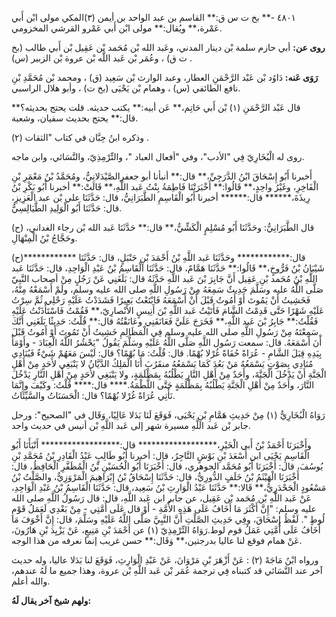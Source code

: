 ٤٨٠١ -** بخ ت س ق:** القاسم بن عبد الواحد بن أيمن (٣)المكي مولى ابْن أَبي عَمْرة،** ويُقال:** مولى ابْن أَبي عَمْرو القرشي المخزومي.

**روى عن:** أبي حازم سلمة بْن دينار المدني، وعَبد الله بْن مُحَمد بْن عَقِيل بْن أَبي طالب (بخ ت ق) ، وعُمَر بْن عَبد اللَّه بْن عروة بْن الزبير (س) .

**رَوَى عَنه:** دَاوُد بْن عَبْد الرَّحْمَنِ العطار، وعبد الوارث بْن سَعِيد (ق) ، ومحمد بْن مُحَمَّدِ بْنِ نافع الطائفي (س) ، وهمام بْن يَحْيَى (بخ ت) ، وأبو هلال الراسبي.

قال عَبْد الرَّحْمَنِ (١) بْن أَبي حَاتِم،** عَن أبيه:** يكتب حديثه. قلت يحتج بحديثه؟** قال:** يحتج بحديث سفيان، وشعبة.

وذكره ابنُ حِبَّان في كتاب "الثقات (٢) .

روى له الْبُخَارِيّ فِي "الأدب"، وفي "أفعال العباد "، والتِّرْمِذِيّ، والنَّسَائي، وابن ماجه.

أَخبرنا أَبُو إِسْحَاقَ ابْنُ الدَّرَجِيِّ،** قال:** أنبأنا أبو جعفرالصَّيْدَلانِيُّ، ومُحَمَّدُ بْنُ مَعْمَرِ بْنِ الْفَاخِرِ، وغَيْرُ واحِدٍ،** قَالُوا:** أَخْبَرَتْنَا فَاطِمَةُ بِنْتُ عَبد اللَّهِ،** قَالَتْ:** أخبرنا أَبُو بَكْرِ بْنُ رِيذَةَ،****** قال:****** أخبرنا أَبُو الْقَاسِمِ الطَّبَرَانِيُّ، قال: حَدَّثَنَا علي بْن عبد الْعَزِيزِ، قال: حَدَّثَنَا أَبُو الْوَلِيدِ الطَّيَالِسِيُّ.

(ح) قال الطَّبَرَانِيُّ: وحَدَّثَنَا أَبُو مُسْلِمٍ الْكَشِّيُّ،** قال:** حَدَّثَنَا عَبد الله بْن رجاء الغداني، وحَجَّاجُ بْنُ الْمِنْهَالِ.

(ح)************ قال:************ وحَدَّثَنَا عَبد اللَّهِ بْنُ أَحْمَدَ بْنِ حَنْبَلٍ، قال: حَدَّثَنَا شَيْبَانُ بْنُ فَرُّوخٍ،** قَالُوا:** حَدَّثَنَا هَمَّامٌ، قال: حَدَّثَنَا الْقَاسِمُ بْنُ عَبْدِ الْوَاحِدِ، قال: حَدَّثَنَا عَبد اللَّهِ بْنُ مُحَمد بْنِ عَقِيل أَنَّ جَابِرَ بْنَ عَبد اللَّهِ حَدَّثَهُ قال: بَلَغَنِي عَنْ رَجُلٍ مِنْ أصحاب النَّبِيّ صَلَّى اللَّهُ عليه وسَلَّمَ حَدِيثٌ سَمِعَهُ مِنْ رَسُولِ اللَّهِ صلى الله عليه وسلم، ولَمْ أَسْمَعْهُ مِنْهُ، فَخَشِيتُ أَنْ يَمُوتَ أَوْ أَمُوتُ قَبْلَ أَنْ أَسْمَعَهُ فَابْتَعْتُ بَعِيرًا فَشَدَدْتُ عَلَيْهِ رَحْلِي ثُمَّ سِرْتُ عَلَيْهِ شَهْرًا حَتَّى قَدِمْتُ الشَّامَ فَأَتَيْتُ عَبد اللَّهِ بْنَ أَنِيسٍ الأَنْصارِيّ،** فَقُمْتُ فَاسْتَأْذَنْتُ عَلَيْهِ فَقُلْتُ:** جَابِرُ بْنَ عَبد اللَّهِ،** فَخَرَجَ عَلَيَّ فَعَانَقَنِي وعَانَقْتُهُ قال:** قُلْتُ: حَدِيثًا بَلَغَنِي أَنَّكَ سَمِعْتَهُ مِنْ رَسُولِ اللَّهِ صلى الله عليه وسلم فِي الْمَظَالِمِ خَشِيتُ أَنْ تَمُوتَ أَوْ أَمُوتُ قَبْلَ أْنَ أَسْمَعَهُ. قال: سمعت رَسُول اللَّهِ صَلَّى اللَّهُ عَلَيْهِ وسَلَّمَ يَقُولُ "يَحْشُرُ اللَّهُ الْعِبَادَ - وأَوْمَأَ بِيَدِهِ قِبَلَ الشَّامِ - عُرَاةً حُفَاةً غُرْلا بُهْمًا. قال: قُلْتُ: مَا بُهْمًا؟ قال: لَيْسَ مَعَهُمْ شَيْءٌ فَيُنَادِي مُنَادِي بِصَوْتٍ يَسْمَعُهُ مَنْ بَعُدَ كَمَا يَسْمَعُهُ منقَرُبَ أَنَا الْمَلِكُ الدَّيَّانُ لا يَنْبَغِي لأَحَدٍ مِنْ أَهْلِ الْجَنَّةِ أَنْ يَدْخُلَ الْجَنَّةَ، وأَحَدٌ مِنْ أَهْلِ النَّارِ يَطْلُبُهُ بِمَظْلَمَةٍ، ولا يَنْبَغِي لأَحَدٍ مِنْ أَهْلِ النَّارِ يَدْخُلَ النَّارَ، وأَحَدٌ مِنْ أَهْلِ الْجَنَّةِ يَطْلُبُهُ بِمَظْلَمَةٍ حَتَّى اللَّطْمَةُ.**** قال:**** قُلْتُ: وكَيْفَ وإِنَّمَا نَأْتِي عُرَاةً غُرْلا بُهْمًا؟ قال: الْحَسَنَاتُ والسَّيِّئَاتُ.

رَوَاهُ الْبُخَارِيُّ (١) مِنْ حَدِيثِ هَمَّامِ بْنِ يَحْيَى، فَوَقَعَ لَنَا بَدَلا عَالِيًا، وَقَال في "الصحيح": ورحل جابر بْن عَبد اللَّهِ مسيرة شهر إلى عَبد اللَّهِ بْن أنيس في حديث واحد.

وأَخْبَرَنَا أَحْمَدُ بْنُ أَبي الْخَيْرِ،****************** قال:****************** أَنْبَأَنَا أَبُو الْقَاسِمِ يَحْيَى ابن أَسْعَدَ بْنِ بَوْشٍ التَّاجِرُ، قال: أخبرنا أَبُو طَالِبٍ عَبْدُ الْقَادِرِ بْنُ مُحَمَّدِ بْنِ يُوسُفَ، قال: أَخْبَرَنَا أَبُو مُحَمَّد الجوهري، قال: أَخْبَرَنَا أَبُو الْحُسَيْنِ بْنُ الْمُظَفَّرِ الْحَافِظُ، قال: أَخْبَرَنَا الْهَيْثَمُ بْنُ خَلَفٍ الدُّورِيُّ، قال: حَدَّثَنَا إِسْحَاقُ بْنُ إِبْرَاهِيمَ الْمَرْوَزِيُّ، والصَّلْتُ بْنُ مَسْعُودٍ الْجَحْدَرِيُّ،** قَالا:** حَدَّثَنَا عَبْدُ الْوَارِثِ بْنُ سَعِيد، قال: حَدَّثَنَا الْقَاسِمُ بْنُ عَبْدِ الْوَاحِدِ، عَنْ عَبد اللَّهِ بْن مُحَمد بْن عَقِيل، عن جابر ابن عَبد اللَّهِ، قال: قال رَسُولُ اللَّهِ صلى الله عليه وسلم: "إِنَّ أَكْثَرَ مَا أَخَافُ عَلَى هَذِهِ الأُمَّةِ - أَوْ قال عَلَى أُمَّتِي - مِنْ بَعْدِي لَعَمَلُ قَوْمِ لُوطٍ ". لَفْظُ إِسْحَاقَ، وفِي حَدِيثِ الصَّلْتِ أَنَّ النَّبِيَّ صَلَّى اللَّهُ عَلَيْهِ وسَلَّمَ، قال: إِنَّ أَخْوَفَ مَا أَخَافُ عَلَى أُمَّتِي عَمَلُ قوم لوط.رَوَاهُ التِّرْمِذِيّ (١) عن أَحْمَدَ بْنِ مَنِيعٍ، عَنْ يَزْيِدَ بْنِ هَارُونَ، عَنْ همام فوقع لنا عاليا بدرجتين،** وَقَال:** حسن غريب إنما نعرفه من هذا الوجه.

ورواه ابْنُ مَاجَهْ (٢) : عَنْ أَزْهَرَ بْنِ مَرْوَانَ، عَنْ عَبْدِ الْوَارِثِ، فَوَقَعَ لنا بَدَلا عاليا، وله حديث آخر عند النَّسَائي قد كتبناه فِي ترجمة عُمَر بْن عَبد اللَّهِ بْن عروة، وهذا جميع ما لَهُ عندهم، والله أعلم.

**ولهم شيخ آخر يقال لَهُ:**